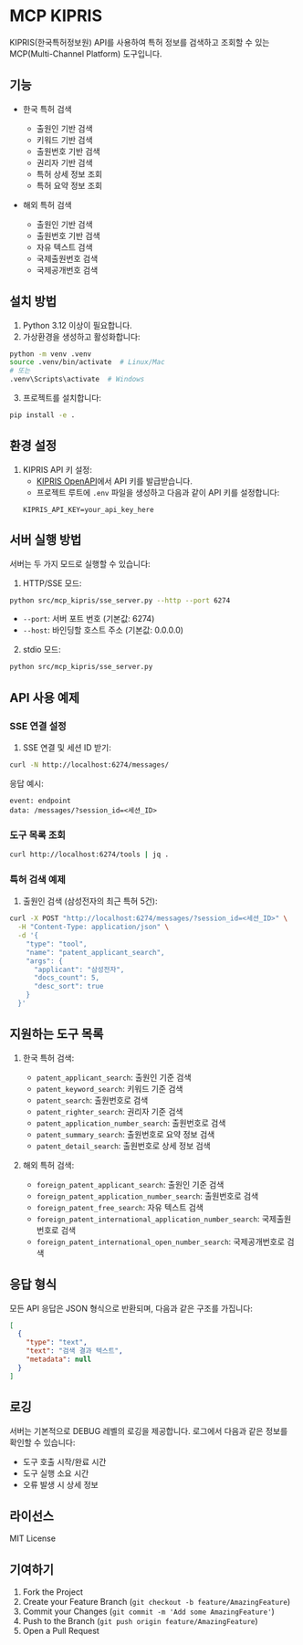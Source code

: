 # MCP KIPRIS

KIPRIS(한국특허정보원) API를 사용하여 특허 정보를 검색하고 조회할 수 있는 MCP(Multi-Channel Platform) 도구입니다.

## 기능

- 한국 특허 검색
  - 출원인 기반 검색
  - 키워드 기반 검색
  - 출원번호 기반 검색
  - 권리자 기반 검색
  - 특허 상세 정보 조회
  - 특허 요약 정보 조회

- 해외 특허 검색
  - 출원인 기반 검색
  - 출원번호 기반 검색
  - 자유 텍스트 검색
  - 국제출원번호 검색
  - 국제공개번호 검색

## 설치 방법

1. Python 3.12 이상이 필요합니다.
2. 가상환경을 생성하고 활성화합니다:
```bash
python -m venv .venv
source .venv/bin/activate  # Linux/Mac
# 또는
.venv\Scripts\activate  # Windows
```

3. 프로젝트를 설치합니다:
```bash
pip install -e .
```

## 환경 설정

1. KIPRIS API 키 설정:
   - [KIPRIS OpenAPI](https://www.kipris.or.kr/portal/openapi/openApiMainPage.do)에서 API 키를 발급받습니다.
   - 프로젝트 루트에 `.env` 파일을 생성하고 다음과 같이 API 키를 설정합니다:
   ```
   KIPRIS_API_KEY=your_api_key_here
   ```

## 서버 실행 방법

서버는 두 가지 모드로 실행할 수 있습니다:

1. HTTP/SSE 모드:
```bash
python src/mcp_kipris/sse_server.py --http --port 6274
```
- `--port`: 서버 포트 번호 (기본값: 6274)
- `--host`: 바인딩할 호스트 주소 (기본값: 0.0.0.0)

2. stdio 모드:
```bash
python src/mcp_kipris/sse_server.py
```

## API 사용 예제

### SSE 연결 설정

1. SSE 연결 및 세션 ID 받기:
```bash
curl -N http://localhost:6274/messages/
```

응답 예시:
```
event: endpoint
data: /messages/?session_id=<세션_ID>
```

### 도구 목록 조회

```bash
curl http://localhost:6274/tools | jq .
```

### 특허 검색 예제

1. 출원인 검색 (삼성전자의 최근 특허 5건):
```bash
curl -X POST "http://localhost:6274/messages/?session_id=<세션_ID>" \
  -H "Content-Type: application/json" \
  -d '{
    "type": "tool",
    "name": "patent_applicant_search",
    "args": {
      "applicant": "삼성전자",
      "docs_count": 5,
      "desc_sort": true
    }
  }'
```

## 지원하는 도구 목록

1. 한국 특허 검색:
   - `patent_applicant_search`: 출원인 기준 검색
   - `patent_keyword_search`: 키워드 기준 검색
   - `patent_search`: 출원번호로 검색
   - `patent_righter_search`: 권리자 기준 검색
   - `patent_application_number_search`: 출원번호로 검색
   - `patent_summary_search`: 출원번호로 요약 정보 검색
   - `patent_detail_search`: 출원번호로 상세 정보 검색

2. 해외 특허 검색:
   - `foreign_patent_applicant_search`: 출원인 기준 검색
   - `foreign_patent_application_number_search`: 출원번호로 검색
   - `foreign_patent_free_search`: 자유 텍스트 검색
   - `foreign_patent_international_application_number_search`: 국제출원번호로 검색
   - `foreign_patent_international_open_number_search`: 국제공개번호로 검색

## 응답 형식

모든 API 응답은 JSON 형식으로 반환되며, 다음과 같은 구조를 가집니다:

```json
[
  {
    "type": "text",
    "text": "검색 결과 텍스트",
    "metadata": null
  }
]
```

## 로깅

서버는 기본적으로 DEBUG 레벨의 로깅을 제공합니다. 로그에서 다음과 같은 정보를 확인할 수 있습니다:
- 도구 호출 시작/완료 시간
- 도구 실행 소요 시간
- 오류 발생 시 상세 정보

## 라이선스

MIT License

## 기여하기

1. Fork the Project
2. Create your Feature Branch (`git checkout -b feature/AmazingFeature`)
3. Commit your Changes (`git commit -m 'Add some AmazingFeature'`)
4. Push to the Branch (`git push origin feature/AmazingFeature`)
5. Open a Pull Request
